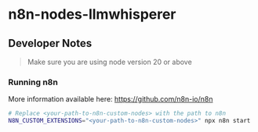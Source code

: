 # n8n-nodes-llmwhisperer

## Developer Notes

>Make sure you are using node version 20 or above

### Running n8n

More information available here:
https://github.com/n8n-io/n8n

```bash
# Replace <your-path-to-n8n-custom-nodes> with the path to n8n
N8N_CUSTOM_EXTENSIONS="<your-path-to-n8n-custom-nodes>" npx n8n start
```

